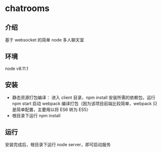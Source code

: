 # chatrooms

## 介绍

基于 websocket 的简单 node 多人聊天室

## 环境

node v8.11.1

## 安装

- 静态资源打包编译： 进入 client 目录，npm install 安装所需的依赖包，运行 npm start 启动 webpack 编译打包（因为该项目前端比较简单，webpack 只是简单配置，主要用以将 ES6 转为 ES5）
- 根目录下运行 npm install

## 运行

安装完成后，根目录下运行 node server，即可启动服务
